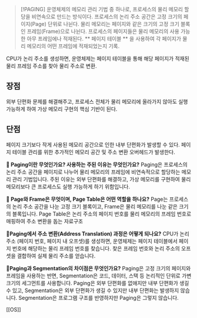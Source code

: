 >[!PAGING]
>운영체제의 메모리 관리 기법 중 하나로, 프로세스의 물리 메모리 할당을 비연속으로 만드는 방식이다.
>프로세스의 논리 주소 공간은 고정 크기의 페이지(Page) 단위로 나뉜다.
>물리 메모리는 페이지와 같은 크기의 고정 크기 블록인 프레임(Frame)으로 나뉜다.
>프로세스의 페이지들은 물리 메모리의 사용 가능한 아무 프레임에나 적재된다.
>** 페이지 테이블 ** 을 사용하여 각 페이지가 물리 메모리의 어떤 프레임에 적재되었는지 기록.


CPU가 논리 주소를 생성하면, 운영체제는 페이지 테이블을 통해 해당 페이지가 적재된 물리 프레임 주소를 찾아 물리 주소로 변환.

## 장점
외부 단편화 문제를 해결해주고, 프로세스 전체가 물리 메모리에 올라가지 않아도 실행 가능하게 하여 가상 메모리 구현의 핵심 기반이 된다.

## 단점
페이지 크기보다 작게 사용된 메모리 공간으로 인한 내부 단편화가 발생할 수 있다. 
페이지 테이블 관리를 위한 추가적인 메모리 공간 및 주소 변환 오버헤드가 발생한다.

**📄 Paging이란 무엇인가요? 사용하는 주된 이유는 무엇인가요?**
Paging은 프로세스의 논리 주소 공간을 페이지로 나누어 물리 메모리의 프레임에 비연속적으로 할당하는 메모리 관리 기법입니다. 주된 이유는 외부 단편화를 해결하고, 가상 메모리를 구현하여 물리 메모리보다 큰 프로세스도 실행 가능하게 하기 위함입니다.

**📄 Page와 Frame은 무엇이며, Page Table은 어떤 역할을 하나요?**
Page는 프로세스의 논리 주소 공간을 나눈 고정 크기 블록이고, Frame은 물리 메모리를 나눈 같은 크기의 블록입니다. Page Table은 논리 주소의 페이지 번호를 물리 메모리의 프레임 번호로 매핑하여 주소 변환을 돕는 자료구조

**📄Paging에서 주소 변환(Address Translation) 과정은 어떻게 되나요?**
CPU가 논리 주소 (페이지 번호, 페이지 내 오프셋)를 생성하면, 운영체제는 페이지 테이블에서 페이지 번호에 해당하는 물리 프레임 번호를 찾습니다. 찾은 프레임 번호와 논리 주소의 오프셋을 결합하여 실제 물리 주소를 얻습니다.

**📄Paging과 Segmentation의 차이점은 무엇인가요?**
Paging은 고정 크기의 페이지와 프레임을 사용하는 반면, Segmentation은 코드, 데이터, 스택 등 논리적인 단위로 가변 크기의 세그먼트를 사용합니다. 
Paging은 외부 단편화를 없애지만 내부 단편화가 생길 수 있고, Segmentation은 외부 단편화가 생길 수 있지만 내부 단편화는 발생하지 않습니다. Segmentation은 프로그램 구조를 반영하지만 Paging은 그렇지 않습니다.

[[OS]]